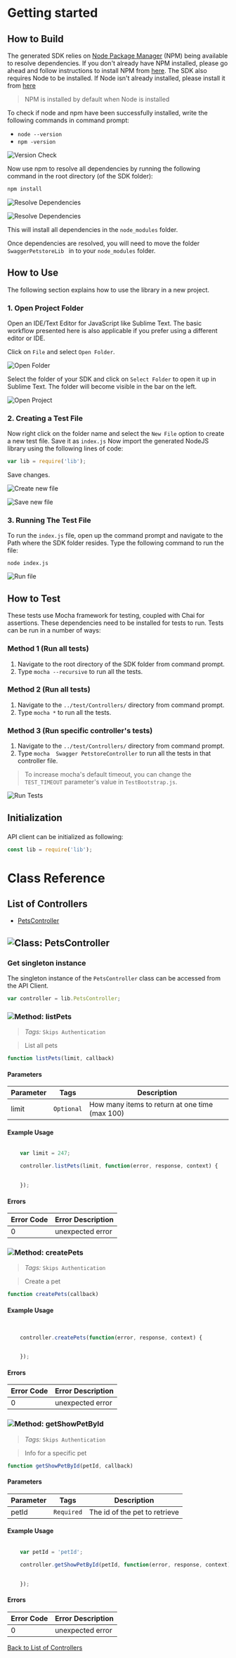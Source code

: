 # Getting started

## How to Build

The generated SDK relies on [Node Package Manager](https://www.npmjs.com/) (NPM) being available to resolve dependencies. If you don't already have NPM installed, please go ahead and follow instructions to install NPM from [here](https://nodejs.org/en/download/).
The SDK also requires Node to be installed. If Node isn't already installed, please install it from [here](https://nodejs.org/en/download/)
> NPM is installed by default when Node is installed

To check if node and npm have been successfully installed, write the following commands in command prompt:

* `node --version`
* `npm -version`

![Version Check](https://apidocs.io/illustration/nodejs?step=versionCheck&workspaceFolder=Swagger%20Petstore-Node)

Now use npm to resolve all dependencies by running the following command in the root directory (of the SDK folder):

```bash
npm install
```

![Resolve Dependencies](https://apidocs.io/illustration/nodejs?step=resolveDependency1&workspaceFolder=Swagger%20Petstore-Node)

![Resolve Dependencies](https://apidocs.io/illustration/nodejs?step=resolveDependency2)

This will install all dependencies in the `node_modules` folder.

Once dependencies are resolved, you will need to move the folder `SwaggerPetstoreLib ` in to your `node_modules` folder.

## How to Use

The following section explains how to use the library in a new project.

### 1. Open Project Folder
Open an IDE/Text Editor for JavaScript like Sublime Text. The basic workflow presented here is also applicable if you prefer using a different editor or IDE.

Click on `File` and select `Open Folder`.

![Open Folder](https://apidocs.io/illustration/nodejs?step=openFolder)

Select the folder of your SDK and click on `Select Folder` to open it up in Sublime Text. The folder will become visible in the bar on the left.

![Open Project](https://apidocs.io/illustration/nodejs?step=openProject&workspaceFolder=Swagger%20Petstore-Node)

### 2. Creating a Test File

Now right click on the folder name and select the `New File` option to create a new test file. Save it as `index.js` Now import the generated NodeJS library using the following lines of code:

```js
var lib = require('lib');
```

Save changes.

![Create new file](https://apidocs.io/illustration/nodejs?step=createNewFile&workspaceFolder=Swagger%20Petstore-Node)

![Save new file](https://apidocs.io/illustration/nodejs?step=saveNewFile&workspaceFolder=Swagger%20Petstore-Node)

### 3. Running The Test File

To run the `index.js` file, open up the command prompt and navigate to the Path where the SDK folder resides. Type the following command to run the file:

```
node index.js
```

![Run file](https://apidocs.io/illustration/nodejs?step=runProject&workspaceFolder=Swagger%20Petstore-Node)


## How to Test

These tests use Mocha framework for testing, coupled with Chai for assertions. These dependencies need to be installed for tests to run.
Tests can be run in a number of ways:

### Method 1 (Run all tests)

1. Navigate to the root directory of the SDK folder from command prompt.
2. Type `mocha --recursive` to run all the tests.

### Method 2 (Run all tests)

1. Navigate to the `../test/Controllers/` directory from command prompt.
2. Type `mocha *` to run all the tests.

### Method 3 (Run specific controller's tests)

1. Navigate to the `../test/Controllers/` directory from command prompt.
2. Type `mocha  Swagger PetstoreController`  to run all the tests in that controller file.

> To increase mocha's default timeout, you can change the `TEST_TIMEOUT` parameter's value in `TestBootstrap.js`.

![Run Tests](https://apidocs.io/illustration/nodejs?step=runTests&controllerName=Swagger%20PetstoreController)

## Initialization

### 

API client can be initialized as following:

```JavaScript
const lib = require('lib');


```



# Class Reference

## <a name="list_of_controllers"></a>List of Controllers

* [PetsController](#pets_controller)

## <a name="pets_controller"></a>![Class: ](https://apidocs.io/img/class.png ".PetsController") PetsController

### Get singleton instance

The singleton instance of the ``` PetsController ``` class can be accessed from the API Client.

```javascript
var controller = lib.PetsController;
```

### <a name="list_pets"></a>![Method: ](https://apidocs.io/img/method.png ".PetsController.listPets") listPets

> *Tags:*  ``` Skips Authentication ``` 

> List all pets


```javascript
function listPets(limit, callback)
```
#### Parameters

| Parameter | Tags | Description |
|-----------|------|-------------|
| limit |  ``` Optional ```  | How many items to return at one time (max 100) |



#### Example Usage

```javascript

    var limit = 247;

    controller.listPets(limit, function(error, response, context) {

    
    });
```

#### Errors

| Error Code | Error Description |
|------------|-------------------|
| 0 | unexpected error |




### <a name="create_pets"></a>![Method: ](https://apidocs.io/img/method.png ".PetsController.createPets") createPets

> *Tags:*  ``` Skips Authentication ``` 

> Create a pet


```javascript
function createPets(callback)
```

#### Example Usage

```javascript


    controller.createPets(function(error, response, context) {

    
    });
```

#### Errors

| Error Code | Error Description |
|------------|-------------------|
| 0 | unexpected error |




### <a name="get_show_pet_by_id"></a>![Method: ](https://apidocs.io/img/method.png ".PetsController.getShowPetById") getShowPetById

> *Tags:*  ``` Skips Authentication ``` 

> Info for a specific pet


```javascript
function getShowPetById(petId, callback)
```
#### Parameters

| Parameter | Tags | Description |
|-----------|------|-------------|
| petId |  ``` Required ```  | The id of the pet to retrieve |



#### Example Usage

```javascript

    var petId = 'petId';

    controller.getShowPetById(petId, function(error, response, context) {

    
    });
```

#### Errors

| Error Code | Error Description |
|------------|-------------------|
| 0 | unexpected error |




[Back to List of Controllers](#list_of_controllers)



